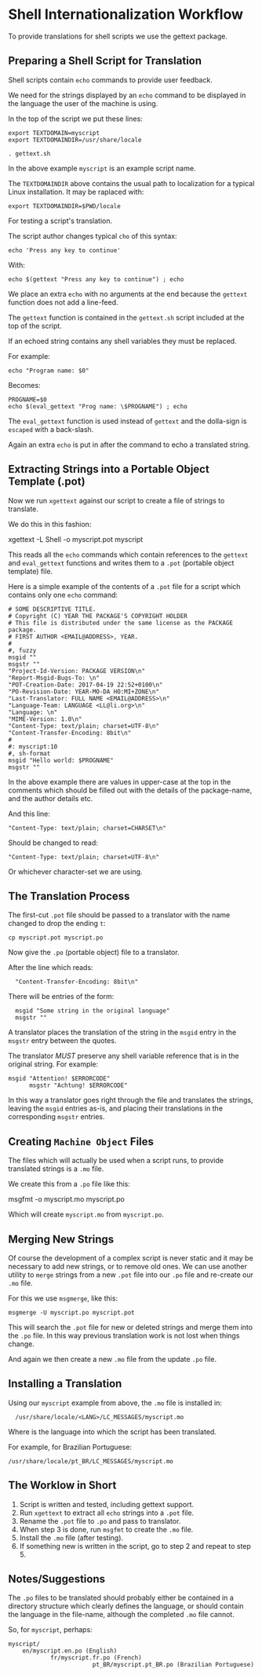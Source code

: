 
# Shell Internationalization Workflow

To provide translations for shell scripts we use the gettext package.

## Preparing a Shell Script for Translation

Shell scripts contain `echo` commands to provide user feedback.

We need for the strings displayed by an `echo` command to be displayed in the language the user of 
the machine is using.

In the top of the script we put these lines:

	export TEXTDOMAIN=myscript
	export TEXTDOMAINDIR=/usr/share/locale

	. gettext.sh

In the above example `myscript` is an example script name.

The `TEXTDOMAINDIR` above contains the usual path to localization for a typical Linux installation. 
It may be raplaced with:

	export TEXTDOMAINDIR=$PWD/locale

For testing a script's translation.

The script author changes typical `cho` of this syntax:

	echo 'Press any key to continue'

With:

	echo $(gettext "Press any key to continue") ; echo

We place an extra `echo` with no arguments at the end because the `gettext` function does not add a line-feed.

The `gettext` function is contained in the `gettext.sh` script included at the top of the script.

If an echoed string contains any shell variables they must be replaced.

For example:

	echo "Program name: $0"

Becomes:

	PROGNAME=$0
	echo $(eval_gettext "Prog name: \$PROGNAME") ; echo

The `eval_gettext` function is used instead of `gettext` and the dolla-sign is `escaped` with a 
back-slash.

Again an extra `echo` is put in after the command to echo a translated string.

## Extracting Strings into a Portable Object Template (.pot)

Now we run `xgettext` against our script to create a file of strings to translate.

We do this in this fashion:

   xgettext -L Shell -o myscript.pot myscript

This reads all the `echo` commands which contain references to the `gettext` and `eval_gettext` functions and writes them to a `.pot` (portable object template) file.

Here is a simple example of the contents of a `.pot` file for a script which contains only one `echo` command:



	# SOME DESCRIPTIVE TITLE.
	# Copyright (C) YEAR THE PACKAGE'S COPYRIGHT HOLDER
	# This file is distributed under the same license as the PACKAGE package.
	# FIRST AUTHOR <EMAIL@ADDRESS>, YEAR.
	#
	#, fuzzy
	msgid ""
	msgstr ""
	"Project-Id-Version: PACKAGE VERSION\n"
	"Report-Msgid-Bugs-To: \n"
	"POT-Creation-Date: 2017-04-19 22:52+0100\n"
	"PO-Revision-Date: YEAR-MO-DA HO:MI+ZONE\n"
	"Last-Translator: FULL NAME <EMAIL@ADDRESS>\n"
	"Language-Team: LANGUAGE <LL@li.org>\n"
	"Language: \n"
	"MIME-Version: 1.0\n"
	"Content-Type: text/plain; charset=UTF-8\n"
	"Content-Transfer-Encoding: 8bit\n"
	#
	#: myscript:10
	#, sh-format
	msgid "Hello world: $PROGNAME"
	msgstr ""


In the above example there are values in upper-case at the top in the comments which should be filled out with the details of the package-name, and the author details etc.

And this line:

    "Content-Type: text/plain; charset=CHARSET\n"

Should be changed to read:

    "Content-Type: text/plain; charset=UTF-8\n"

Or whichever character-set we are using.

## The Translation Process

The first-cut `.pot` file should be passed to a translator with the name changed to drop the ending `t`:

    cp myscript.pot myscript.po

Now give the `.po` (portable object) file to a translator.

After the line which reads:

      "Content-Transfer-Encoding: 8bit\n"

There will be entries of the form:

      msgid "Some string in the original language"
      msgstr ""

A translator places the translation of the string in the `msgid` entry in the `msgstr` entry between the	quotes.

The translator _MUST_ preserve any shell variable reference that is in the original string. For example:

    msgid "Attention! $ERRORCODE"
    	  msgstr "Achtung! $ERRORCODE"

In this way a translator goes right through the file and translates the strings, leaving the `msgid` entries as-is, and placing their translations in the corresponding `msgstr` entries.

## Creating `Machine Object` Files

The files which will actually be used when a script runs, to provide translated strings is a `.mo` file.

We create this from a `.po` file like this:

   msgfmt -o myscript.mo myscript.po

Which will create `myscript.mo` from `myscript.po`.

## Merging New Strings

Of course the development of a complex script is never static and it may be necessary to add new strings, or to remove old ones. We can use another utility to `merge` strings from a new `.pot` file into our `.po` file and re-create our `.mo` file.

For this we use `msgmerge`, like this:

    msgmerge -U myscript.po myscript.pot

This will search the `.pot` file for new or deleted strings and merge them into the `.po` file. In this way previous translation work is not lost when things change.

And again we then create a new `.mo` file from the update `.po` file.

## Installing a Translation

Using our `myscript` example from above, the `.mo` file is installed in:

      /usr/share/locale/<LANG>/LC_MESSAGES/myscript.mo

Where <ALANG> is the language into which the script has been translated.

For example, for Brazilian Portuguese:

    /usr/share/locale/pt_BR/LC_MESSAGES/myscript.mo

## The Worklow in Short

1. Script is written and tested, including gettext support.
2. Run `xgettext` to extract all `echo` strings into a `.pot` file.
3. Rename the `.pot` file to `.po` and pass to translator.
4. When step 3 is done, run `msgfmt` to create the `.mo` file.
5. Install the `.mo` file (after testing).
6. If something new is written in the script, go to step 2 and repeat to step 5.

## Notes/Suggestions

The `.po` files to be translated should probably either be contained in a directory structure which clearly defines the language, or should contain the language in the file-name, although the completed `.mo` file cannot.

So, for `myscript`, perhaps:

    myscript/
		en/myscript.en.po (English)
				fr/myscript.fr.po (French)
							pt_BR/myscript.pt_BR.po (Brazilian Portuguese)

